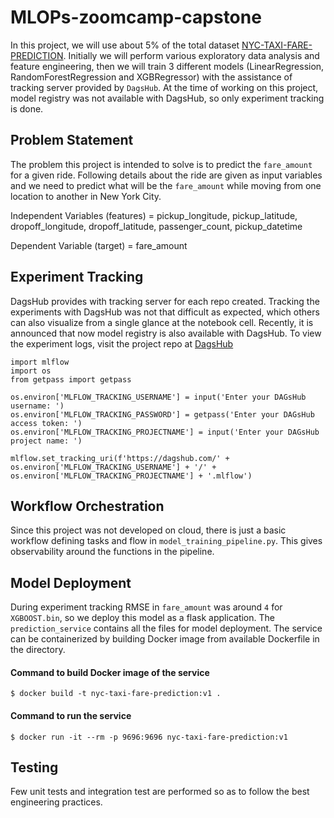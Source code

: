 # MLOPs-zoomcamp-capstone

In this project, we will use about 5% of the total dataset [NYC-TAXI-FARE-PREDICTION](https://www.kaggle.com/c/new-york-city-taxi-fare-prediction). Initially we will perform various exploratory data analysis and feature engineering, then we will train 3 different models (LinearRegression, RandomForestRegression and XGBRegressor) with the assistance of tracking server provided by `DagsHub`. At the time of working on this project, model registry was not available with DagsHub, so only experiment tracking is done.

## Problem Statement
The problem this project is intended to solve is to predict the `fare_amount` for a given ride. Following details about the ride are given as input variables and we need to predict what will be the `fare_amount` while moving from one location to another in New York City.

Independent Variables (features) = pickup_longitude, pickup_latitude, dropoff_longitude, dropoff_latitude, passenger_count, pickup_datetime

Dependent Variable (target) = fare_amount

## Experiment Tracking
DagsHub provides with tracking server for each repo created. Tracking the experiments with DagsHub was not that difficult as expected, which others can also visualize from a single glance at the notebook cell. Recently, it is announced that now model registry is also available with DagsHub. To view the experiment logs, visit the project repo at [DagsHub](https://dagshub.com/maiden90/mlops-zoomcamp-project)
```
import mlflow
import os
from getpass import getpass

os.environ['MLFLOW_TRACKING_USERNAME'] = input('Enter your DAGsHub username: ')
os.environ['MLFLOW_TRACKING_PASSWORD'] = getpass('Enter your DAGsHub access token: ')
os.environ['MLFLOW_TRACKING_PROJECTNAME'] = input('Enter your DAGsHub project name: ')

mlflow.set_tracking_uri(f'https://dagshub.com/' + os.environ['MLFLOW_TRACKING_USERNAME'] + '/' + os.environ['MLFLOW_TRACKING_PROJECTNAME'] + '.mlflow')
```

## Workflow Orchestration
Since this project was not developed on cloud, there is just a basic workflow defining tasks and flow in `model_training_pipeline.py`. This gives observability around the functions in the pipeline. 

## Model Deployment
During experiment tracking RMSE in `fare_amount` was around `4` for `XGBOOST.bin`, so we deploy this model as a flask application. The `prediction_service` contains all the files for model deployment. The service can be containerized by building Docker image from available Dockerfile in the directory.

#### Command to build Docker image of the service
`$ docker build -t nyc-taxi-fare-prediction:v1 . `

#### Command to run the service
`$ docker run -it --rm -p 9696:9696 nyc-taxi-fare-prediction:v1 `

## Testing
Few unit tests and integration test are performed so as to follow the best engineering practices.

